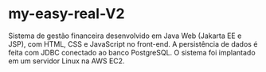 # my-easy-real-V2
Sistema de gestão financeira desenvolvido em Java Web (Jakarta EE e JSP), com HTML, CSS e JavaScript no front-end. A persistência de dados é feita com JDBC conectado ao banco PostgreSQL. O sistema foi implantado em um servidor Linux na AWS EC2.
